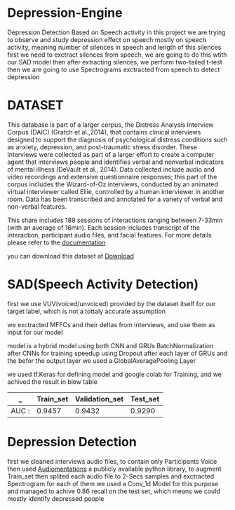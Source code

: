 # Depression-Engine
Depression Detection Based on Speech activity
in this project we are trying to observe and study depression effect on speech
mostly on speech activity, meaning number of silences in speech and length of this silences 
first we need to exctract silences from speech, we are going to do this wtith our SAD model
then after extracting silences, we perform two-tailed t-test
then we are going to use Spectrograms exctracted from speech to detect depression

# DATASET

This database is part of a larger corpus, the Distress Analysis Interview Corpus (DAIC) (Gratch et al.,2014), that contains clinical interviews designed to support the diagnosis of psychological distress conditions such as anxiety, depression, and post-traumatic stress disorder. These interviews were collected as part of a larger effort to create a computer agent that interviews people and identifies verbal and nonverbal indicators of mental illness (DeVault et al., 2014). Data collected include audio and video recordings and extensive questionnaire responses; this part of the corpus includes the Wizard-of-Oz interviews, conducted by an animated virtual interviewer called Ellie, controlled by a human interviewer in another room. Data has been transcribed and annotated for a variety of verbal and non-verbal features.

This share includes 189 sessions of interactions ranging between 7-33min (with an average of 16min). Each session includes transcript of the interaction, participant audio files, and facial features. For more details please refer to the [documentation](https://dcapswoz.ict.usc.edu/wwwutil_files/DAICWOZDepression_Documentation.pdf)

you can download this dataset at [Download](https://dcapswoz.ict.usc.edu/)


# SAD(Speech Activity Detection)

first we use VUV(voiced/unvoiced) provided by the dataset itself for our target label, which is not a tottaly accurate assumption

we exctracted MFFCs and their deltas from interviews, and use them as input for our model

model is a hybrid model using both CNN and GRUs
BatchNormalization after CNNs for training speedup
using Dropout after each layer of GRUs 
and the befor the output layer we used a GlobalAveragePooling Layer

we used tf.Keras for defining model and google colab for Training, and we achived the result in blew table

| _ | Train_set | Validation_set | Test_set |
| ------------- | ------------- | ------------- |------------- |
|AUC : | 0.9457  | 0.9432  |0.9290  |




# Depression Detection 

first we cleaned interviews audio files, to contain only Participants Voice
then used [Audiomentations](https://github.com/iver56/audiomentations) a publicly available python library, to augment Train_set
then splited each audio file to 2-Secs samples and exctracted Spectrogram for each of them
we used a Conv_1d Model for this purpose and managed to achive 0.86 recall on the test set, which means we could mostly identify depressed people


